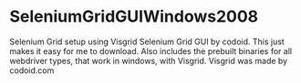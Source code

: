 # SeleniumGridGUIWindows2008
Selenium Grid setup using Visgrid Selenium Grid GUI by codoid. This just makes it easy for me to download. Also includes the prebuilt binaries for all webdriver types, that work in windows, with Visgrid. Visgrid was made by codoid.com
